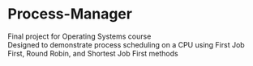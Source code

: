 # Process-Manager
Final project for Operating Systems course<br>
Designed to demonstrate process scheduling on a CPU using First Job First, Round Robin, and Shortest Job First methods<br>
